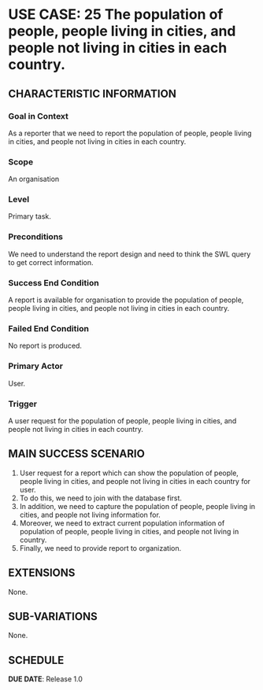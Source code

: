 # USE CASE: 25 The population of people, people living in cities, and people not living in cities in each country.

## CHARACTERISTIC INFORMATION

### Goal in Context

As a reporter that we need to report the population of people, people living in cities, and people not living in cities in each country.

### Scope

An organisation

### Level

Primary task.

### Preconditions

We need to understand the report design and need to think the SWL query to get correct information.

### Success End Condition

A report is available for organisation to provide the population of people, people living in cities, and people not living in cities in each country.

### Failed End Condition

No report is produced.

### Primary Actor

User.

### Trigger

A user request for the population of people, people living in cities, and people not living in cities in each country.

## MAIN SUCCESS SCENARIO

1. User request for a report which can show the population of people, people living in cities, and people not living in cities in each country for user.
2. To do this, we need to join with the database first.
3. In addition, we need to capture the population of people, people living in cities, and people not living information for.
4. Moreover, we need to extract current population information of population of people, people living in cities, and people not living in country.
5. Finally, we need to  provide report to organization.

## EXTENSIONS

None.

## SUB-VARIATIONS

None.

## SCHEDULE

**DUE DATE**: Release 1.0

